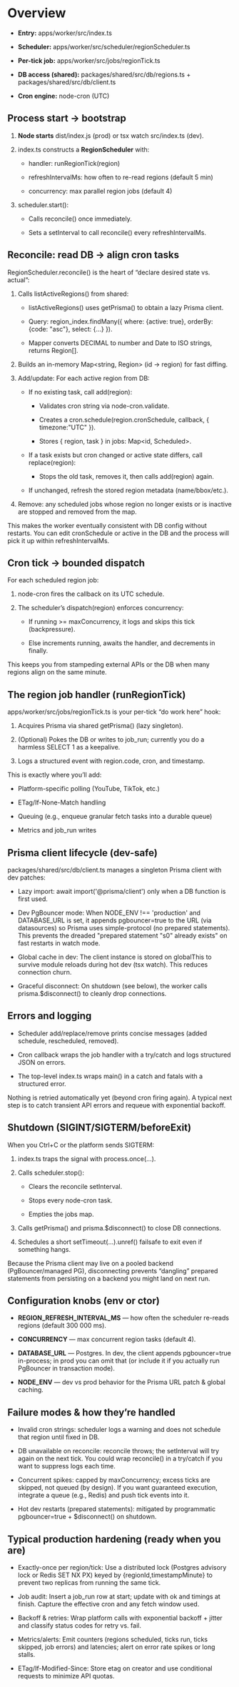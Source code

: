# Overview

-   **Entry:** apps/worker/src/index.ts

-   **Scheduler:** apps/worker/src/scheduler/regionScheduler.ts

-   **Per-tick job:** apps/worker/src/jobs/regionTick.ts

-   **DB access (shared):** packages/shared/src/db/regions.ts + packages/shared/src/db/client.ts

-   **Cron engine:** node-cron (UTC)

## Process start → bootstrap

1. **Node starts** dist/index.js (prod) or tsx watch src/index.ts (dev).

2. index.ts constructs a **RegionScheduler** with:

    - handler: runRegionTick(region)

    - refreshIntervalMs: how often to re-read regions (default 5 min)

    - concurrency: max parallel region jobs (default 4)

3. scheduler.start():

    - Calls reconcile() once immediately.

    - Sets a setInterval to call reconcile() every refreshIntervalMs.

## Reconcile: read DB → align cron tasks

RegionScheduler.reconcile() is the heart of “declare desired state vs. actual”:

1. Calls listActiveRegions() from shared:

    - listActiveRegions() uses getPrisma() to obtain a lazy Prisma client.

    - Query: region_index.findMany({ where: {active: true}, orderBy: {code: "asc"}, select: {…} }).

    - Mapper converts DECIMAL to number and Date to ISO strings, returns Region[].

2. Builds an in-memory Map<string, Region> (id → region) for fast diffing.

3. Add/update: For each active region from DB:

    - If no existing task, call add(region):

        - Validates cron string via node-cron.validate.

        - Creates a cron.schedule(region.cronSchedule, callback, { timezone:"UTC" }).

        - Stores { region, task } in jobs: Map<id, Scheduled>.

    - If a task exists but cron changed or active state differs, call replace(region):

        - Stops the old task, removes it, then calls add(region) again.

    - If unchanged, refresh the stored region metadata (name/bbox/etc.).

4. Remove: any scheduled jobs whose region no longer exists or is inactive are stopped and removed from the map.

This makes the worker eventually consistent with DB config without restarts. You can edit cronSchedule or active in the DB and the process will pick it up within refreshIntervalMs.

## Cron tick → bounded dispatch

For each scheduled region job:

1. node-cron fires the callback on its UTC schedule.

2. The scheduler’s dispatch(region) enforces concurrency:

    - If running >= maxConcurrency, it logs and skips this tick (backpressure).

    - Else increments running, awaits the handler, and decrements in finally.

This keeps you from stampeding external APIs or the DB when many regions align on the same minute.

## The region job handler (runRegionTick)

apps/worker/src/jobs/regionTick.ts is your per-tick “do work here” hook:

1. Acquires Prisma via shared getPrisma() (lazy singleton).

2. (Optional) Pokes the DB or writes to job_run; currently you do a harmless SELECT 1 as a keepalive.

3. Logs a structured event with region.code, cron, and timestamp.

This is exactly where you’ll add:

-   Platform-specific polling (YouTube, TikTok, etc.)

-   ETag/If-None-Match handling

-   Queuing (e.g., enqueue granular fetch tasks into a durable queue)

-   Metrics and job_run writes

## Prisma client lifecycle (dev-safe)

packages/shared/src/db/client.ts manages a singleton Prisma client with dev patches:

-   Lazy import: await import('@prisma/client') only when a DB function is first used.

-   Dev PgBouncer mode: When NODE_ENV !== 'production' and DATABASE_URL is set, it appends pgbouncer=true to the URL (via datasources) so Prisma uses simple-protocol (no prepared statements). This prevents the dreaded "prepared statement \"s0\" already exists" on fast restarts in watch mode.

-   Global cache in dev: The client instance is stored on globalThis to survive module reloads during hot dev (tsx watch). This reduces connection churn.

-   Graceful disconnect: On shutdown (see below), the worker calls prisma.$disconnect() to cleanly drop connections.

## Errors and logging

-   Scheduler add/replace/remove prints concise messages (added schedule, rescheduled, removed).

-   Cron callback wraps the job handler with a try/catch and logs structured JSON on errors.

-   The top-level index.ts wraps main() in a catch and fatals with a structured error.

Nothing is retried automatically yet (beyond cron firing again). A typical next step is to catch transient API errors and requeue with exponential backoff.

## Shutdown (SIGINT/SIGTERM/beforeExit)

When you Ctrl+C or the platform sends SIGTERM:

1. index.ts traps the signal with process.once(...).

2. Calls scheduler.stop():

    - Clears the reconcile setInterval.

    - Stops every node-cron task.

    - Empties the jobs map.

3. Calls getPrisma() and prisma.$disconnect() to close DB connections.

4. Schedules a short setTimeout(...).unref() failsafe to exit even if something hangs.

Because the Prisma client may live on a pooled backend (PgBouncer/managed PG), disconnecting prevents “dangling” prepared statements from persisting on a backend you might land on next run.

## Configuration knobs (env or ctor)

-   **REGION_REFRESH_INTERVAL_MS** — how often the scheduler re-reads regions (default 300 000 ms).

-   **CONCURRENCY** — max concurrent region tasks (default 4).

-   **DATABASE_URL** — Postgres. In dev, the client appends pgbouncer=true in-process; in prod you can omit that (or include it if you actually run PgBouncer in transaction mode).

-   **NODE_ENV** — dev vs prod behavior for the Prisma URL patch & global caching.

## Failure modes & how they’re handled

-   Invalid cron strings: scheduler logs a warning and does not schedule that region until fixed in DB.

-   DB unavailable on reconcile: reconcile throws; the setInterval will try again on the next tick. You could wrap reconcile() in a try/catch if you want to suppress logs each time.

-   Concurrent spikes: capped by maxConcurrency; excess ticks are skipped, not queued (by design). If you want guaranteed execution, integrate a queue (e.g., Redis) and push tick events into it.

-   Hot dev restarts (prepared statements): mitigated by programmatic pgbouncer=true + $disconnect() on shutdown.

## Typical production hardening (ready when you are)

-   Exactly-once per region/tick: Use a distributed lock (Postgres advisory lock or Redis SET NX PX) keyed by {regionId,timestampMinute} to prevent two replicas from running the same tick.

-   Job audit: Insert a job_run row at start; update with ok and timings at finish. Capture the effective cron and any fetch window used.

-   Backoff & retries: Wrap platform calls with exponential backoff + jitter and classify status codes for retry vs. fail.

-   Metrics/alerts: Emit counters (regions scheduled, ticks run, ticks skipped, job errors) and latencies; alert on error rate spikes or long stalls.

-   ETag/If-Modified-Since: Store etag on creator and use conditional requests to minimize API quotas.
